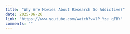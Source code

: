 ```yaml
---
title: "Why Are Movies About Research So Addictive?"
date: 2025-06-26
link: "https://www.youtube.com/watch?v=lP_Yze_qFBY"
comments: ""
---
```

